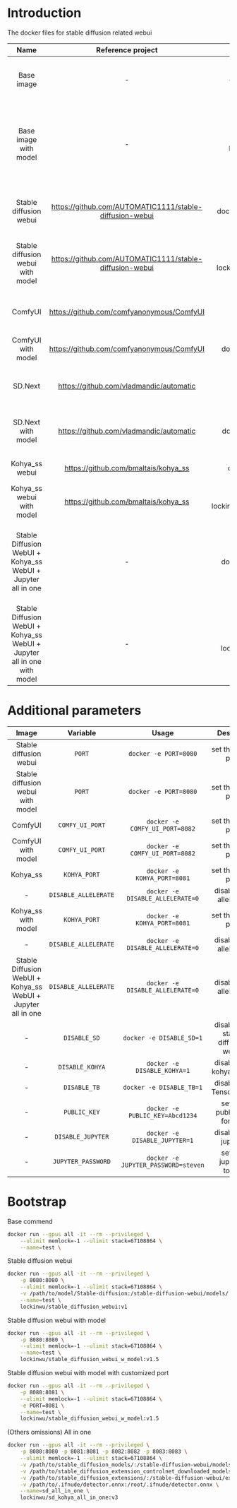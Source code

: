 # Introduction
The docker files for stable diffusion related webui

|Name|Reference project|Docker image|Dockerfile|Description|Comments|
|:-:|:-:|:-:|:-:|:-:|:-:|
|Base image|-|docker pull lockinwu/sd_base_image:v1|[base_image.dockerfile](https://github.com/godlockin/stable-diffusion-dockers/blob/miao/base_image/base_image.dockerfile)|The base image for all images, built based on [nvidia/cuda:11.8.0-cudnn8-devel-ubuntu22.04]|basic tools installed, include python 3.10, venv, wget, git, curl, ffmpeg .etc, can be used as base image for other applications|
|Base image with model|-|docker pull lockinwu/sd_base_image_w_model:v1.5|[base_image_with_model.dockerfile](https://github.com/godlockin/stable-diffusion-dockers/blob/miao/base_image/base_image_with_model.dockerfile)|Built based on the base image, load stable-diffusion v1.5 at: `/models/stable-diffusion/v1-5-pruned.safetensors`, VAE model at: `/models/stable-diffusion/vae-ft-mse-840000-ema-pruned.safetensors`|-|
|Stable diffusion webui|https://github.com/AUTOMATIC1111/stable-diffusion-webui|docker pull lockinwu/stable_diffusion_webui:v1|[sd_webui.dockerfile](https://github.com/godlockin/stable-diffusion-dockers/blob/miao/stable_diffusion_webui/sd_webui.dockerfile)|Original stable diffusion webui, linsten the port `8080` and set the Chinese theme as default|To use pre-downloaded models in host, should be mount the model/checkpoints at: `/stable-diffusion-webui/models/Stable-diffusion/`|
|Stable diffusion webui with model|https://github.com/AUTOMATIC1111/stable-diffusion-webui|docker pull lockinwu/stable_diffusion_webui_w_model:v1.5|[sd_webui_w_model.dockerfile](https://github.com/godlockin/stable-diffusion-dockers/blob/miao/stable_diffusion_webui/sd_webui_w_model.dockerfile)|Mount the stable diffusion v1.5 at `/stable-diffusion-webui/models/Stable-diffusion/` and VAE model at `/stable-diffusion-webui/models/VAE`|-|
|ComfyUI|https://github.com/comfyanonymous/ComfyUI|docker pull lockinwu/comfyui:v4|[comfy_ui.dockerfile](https://github.com/godlockin/stable-diffusion-dockers/blob/miao/comfyui/comfy_ui.dockerfile)|Original ComfyUI, migrate the default port into: `8082`|To use pre-downloaded models in host, should be mount the model/checkpoints at: `/ComfyUI/models/checkpoints/`|-|
|ComfyUI with model|https://github.com/comfyanonymous/ComfyUI|docker pull lockinwu/comfyui_w_model:v1.5|[comfy_ui_w_model.dockerfile](https://github.com/godlockin/stable-diffusion-dockers/blob/miao/comfyui/comfy_ui_w_model.dockerfile)|Mount the stable diffusion v1.5 and VAE model|-|
|SD.Next|https://github.com/vladmandic/automatic|docker pull lockinwu/sd_next:v1|[sd_next.dockerfile](https://github.com/godlockin/stable-diffusion-dockers/blob/miao/sd_next/sd_next.dockerfile)|Original SD.Next ui, migrate the default port into: `8083`|To use pre-downloaded models in host, should be mount the model/checkpoints at: `/automatic/models/Stable-diffusion/`|-|
|SD.Next with model|https://github.com/vladmandic/automatic|docker pull lockinwu/sd_next_w_model:v1.5|[sd_next_w_model.dockerfile](https://github.com/godlockin/stable-diffusion-dockers/blob/miao/sd_next/sd_next_w_model.dockerfile)|Mount the stable diffusion v1.5 at `/automatic/models/Stable-diffusion/` and VAE model at `/automatic/models/VAE`|-|
|Kohya_ss webui|https://github.com/bmaltais/kohya_ss|docker pull lockinwu/kohya_ss_webui:v1|[kohya_webui.dockerfile](https://github.com/godlockin/stable-diffusion-dockers/blob/miao/kohya_ss/kohya_webui.dockerfile)|Original Kohya_ss ui, migrate the default port into: `8081`|-|
|Kohya_ss webui with model|https://github.com/bmaltais/kohya_ss|docker pull lockinwu/lockinwu/kohya_ss_webui_w_model:v1.5|[kohya_webui_w_model.dockerfile](https://github.com/godlockin/stable-diffusion-dockers/blob/miao/kohya_ss/kohya_webui_w_model.dockerfile)|Mount the stable diffusion v1.5 at `/kohya_ss/models/`|-|
|Stable Diffusion WebUI + Kohya_ss WebUI + Jupyter all in one|-|docker pull lockinwu/sd_kohya_all_in_one:v3|[sd_kohya.dockerfile](https://github.com/godlockin/stable-diffusion-dockers/blob/miao/sd_kohya_all_in_one/sd_kohya.dockerfile)|Built the stable diffusion webui + kohya_ss webui + jupyter into one image, open the port `8080` for stable diffusion webui, `8081` for kohya_ss, `8082` for tensorboard, `8083` for jupyter. The default token for jupter is `steven`.|-|
|Stable Diffusion WebUI + Kohya_ss WebUI + Jupyter all in one with model|-|docker pull lockinwu/sd_kohya_all_in_one_w_model:v1.5|[sd_kohya_w_model.dockerfile](https://github.com/godlockin/stable-diffusion-dockers/blob/miao/sd_kohya_all_in_one/sd_kohya_w_model.dockerfile)|Mount the stable diffusion v1.5 at `/stable-diffusion-webui/models/Stable-diffusion/` and VAE model at `/stable-diffusion-webui/models/VAE`|-|

# Additional parameters
|Image|Variable|Usage|Describe|Default|
|:-:|:-:|:-:|:-:|:-:|
|Stable diffusion webui|`PORT`|`docker -e PORT=8080`|set the listen port|`8080`|
|Stable diffusion webui with model|`PORT`|`docker -e PORT=8080`|set the listen port|`8080`|
|ComfyUI|`COMFY_UI_PORT`|`docker -e COMFY_UI_PORT=8082`|set the listen port|`8082`|
|ComfyUI with model|`COMFY_UI_PORT`|`docker -e COMFY_UI_PORT=8082`|set the listen port|`8082`|
|Kohya_ss|`KOHYA_PORT`|`docker -e KOHYA_PORT=8081`|set the listen port|`8081`|
|-|`DISABLE_ALLELERATE`|`docker -e DISABLE_ALLELERATE=0`|disable the allelerate|`1`: enabled allelerate|
|Kohya_ss with model|`KOHYA_PORT`|`docker -e KOHYA_PORT=8081`|set the listen port|`8081`|
|-|`DISABLE_ALLELERATE`|`docker -e DISABLE_ALLELERATE=0`|disable the allelerate|`1`: enabled allelerate|
|Stable Diffusion WebUI + Kohya_ss WebUI + Jupyter all in one|`DISABLE_ALLELERATE`|`docker -e DISABLE_ALLELERATE=0`|disable the allelerate|`1`: enabled allelerate|
|-|`DISABLE_SD`|`docker -e DISABLE_SD=1`|disable the stable diffusion webui|`0`: enabled stable diffusion webui|
|-|`DISABLE_KOHYA`|`docker -e DISABLE_KOHYA=1`|disable the kohya webui|`0`: enabled kohya webui|
|-|`DISABLE_TB`|`docker -e DISABLE_TB=1`|disable the Tensorboard|`0`: enabled Tensorboard|
|-|`PUBLIC_KEY`|`docker -e PUBLIC_KEY=Abcd1234`|set the public key for ssh| not set |
|-|`DISABLE_JUPYTER`|`docker -e DISABLE_JUPYTER=1`|disable the jupyter|`0`: enabled jupyter|
|-|`JUPYTER_PASSWORD`|`docker -e JUPYTER_PASSWORD=steven`|set the jupyer's token|`steven`|

# Bootstrap
Base commend
```bash
docker run --gpus all -it --rm --privileged \
    --ulimit memlock=-1 --ulimit stack=67108864 \
    --name=test \
```

Stable diffusion webui
```bash
docker run --gpus all -it --rm --privileged \
    -p 8080:8080 \
    --ulimit memlock=-1 --ulimit stack=67108864 \
    -v /path/to/model/Stable-diffusion:/stable-diffusion-webui/models/ \
    --name=test \
    lockinwu/stable_diffusion_webui:v1
```

Stable diffusion webui with model
```bash
docker run --gpus all -it --rm --privileged \
    -p 8080:8080 \
    --ulimit memlock=-1 --ulimit stack=67108864 \
    --name=test \
    lockinwu/stable_diffusion_webui_w_model:v1.5
```

Stable diffusion webui with model with customized port
```bash
docker run --gpus all -it --rm --privileged \
    -p 8080:8081 \
    --ulimit memlock=-1 --ulimit stack=67108864 \
    -e PORT=8081 \
    --name=test \
    lockinwu/stable_diffusion_webui_w_model:v1.5
```

(Others omissions)
All in one
```bash
docker run --gpus all -it --rm --privileged \
    -p 8080:8080 -p 8081:8081 -p 8082:8082 -p 8083:8083 \
    --ulimit memlock=-1 --ulimit stack=67108864 \
    -v /path/to/stable_diffusion_models/:/stable-diffusion-webui/models/ \
    -v /path/to/stable_diffusion_extension_controlnet_downloaded_models/:/stable-diffusion-webui/extensions/sd-webui-controlnet/annotator/downloads \
    -v /path/to/stable_diffusion_extensions/:/stable-diffusion-webui/extensions/ \
    -v /path/to/.ifnude/detector.onnx:/root/.ifnude/detector.onnx \
    --name=sd_all_in_one \
    lockinwu/sd_kohya_all_in_one:v3
```